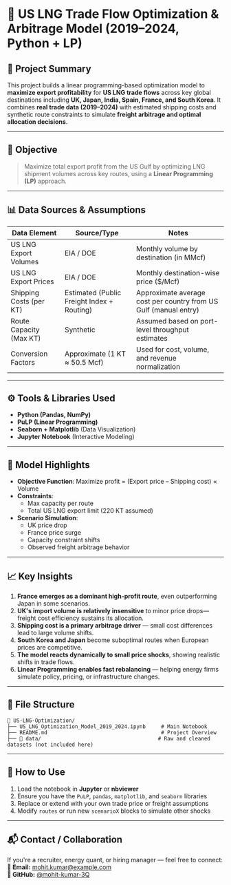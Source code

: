 
# 🧠 US LNG Trade Flow Optimization & Arbitrage Model (2019–2024, Python + LP)

## 📌 Project Summary  
This project builds a linear programming-based optimization model to **maximize export profitability** for **US LNG trade flows** across key global destinations including **UK, Japan, India, Spain, France, and South Korea**. It combines **real trade data (2019–2024)** with estimated shipping costs and synthetic route constraints to simulate **freight arbitrage and optimal allocation decisions**.

---

## 🎯 Objective  
> Maximize total export profit from the US Gulf by optimizing LNG shipment volumes across key routes, using a **Linear Programming (LP)** approach.

---

## 📊 Data Sources & Assumptions  

| Data Element                     | Source/Type                              | Notes                                                                 |
|----------------------------------|------------------------------------------|-----------------------------------------------------------------------|
| US LNG Export Volumes            | EIA / DOE                                | Monthly volume by destination (in MMcf)                               |
| US LNG Export Prices             | EIA / DOE                                | Monthly destination-wise price ($/Mcf)                                |
| Shipping Costs (per KT)         | Estimated (Public Freight Index + Routing) | Approximate average cost per country from US Gulf (manual entry)     |
| Route Capacity (Max KT)         | Synthetic                                 | Assumed based on port-level throughput estimates                      |
| Conversion Factors              | Approximate (1 KT ≈ 50.5 Mcf)             | Used for cost, volume, and revenue normalization                      |

---

## ⚙️ Tools & Libraries Used
- **Python (Pandas, NumPy)**
- **PuLP (Linear Programming)**
- **Seaborn + Matplotlib** (Data Visualization)
- **Jupyter Notebook** (Interactive Modeling)

---

## 🧮 Model Highlights
- **Objective Function**: Maximize profit = (Export price – Shipping cost) × Volume  
- **Constraints**:
  - Max capacity per route
  - Total US LNG export limit (220 KT assumed)
- **Scenario Simulation**:
  - UK price drop  
  - France price surge  
  - Capacity constraint shifts  
  - Observed freight arbitrage behavior

---

## 📈 Key Insights
1. **France emerges as a dominant high-profit route**, even outperforming Japan in some scenarios.
2. **UK's import volume is relatively insensitive** to minor price drops—freight cost efficiency sustains its allocation.
3. **Shipping cost is a primary arbitrage driver** — small cost differences lead to large volume shifts.
4. **South Korea and Japan** become suboptimal routes when European prices are competitive.
5. **The model reacts dynamically to small price shocks**, showing realistic shifts in trade flows.
6. **Linear Programming enables fast rebalancing** — helping energy firms simulate policy, pricing, or infrastructure changes.

---

## 📂 File Structure  
```
📁 US-LNG-Optimization/
├── US_LNG_Optimization_Model_2019_2024.ipynb     # Main Notebook
├── README.md                                     # Project Overview
├── 📁 data/                                      # Raw and cleaned datasets (not included here)
```

---

## 📌 How to Use
1. Load the notebook in **Jupyter** or **nbviewer**  
2. Ensure you have the `PuLP`, `pandas`, `matplotlib`, and `seaborn` libraries  
3. Replace or extend with your own trade price or freight assumptions  
4. Modify `routes` or run new `scenarioX` blocks to simulate other shocks

---

## 📬 Contact / Collaboration  
If you're a recruiter, energy quant, or hiring manager — feel free to connect:  
**📧 Email:** mohit.kumar@example.com  
**🔗 GitHub:** [@mohit-kumar-3Q](https://github.com/mohit-kumar-3Q)
